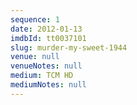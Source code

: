 ```yaml
---
sequence: 1
date: 2012-01-13
imdbId: tt0037101
slug: murder-my-sweet-1944
venue: null
venueNotes: null
medium: TCM HD
mediumNotes: null
---
```


